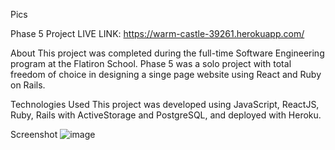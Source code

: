 Pics

Phase 5 Project
LIVE LINK: https://warm-castle-39261.herokuapp.com/

About
This project was completed during the full-time Software Engineering program at the Flatiron School. Phase 5 was a solo project with total freedom of choice in designing a singe page website using React and Ruby on Rails.


Technologies Used
This project was developed using JavaScript, ReactJS, Ruby, Rails with ActiveStorage and PostgreSQL, and deployed with Heroku.

Screenshot
![image](https://user-images.githubusercontent.com/90925153/152715855-9566d9b5-e160-4d64-900e-953c49770102.png)
